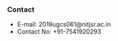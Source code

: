 <h3>
Contact
</h3>
<ul>
<li> E-mail: 2019ugcs061@nitjsr.ac.in </li>
<li> Contact No: +91-7541920293 </li>
</ul>
